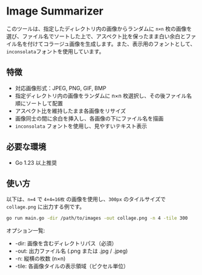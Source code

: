 # Image Summarizer

このツールは、指定したディレクトリ内の画像からランダムに `n×n` 枚の画像を選び、ファイル名でソートした上で、アスペクト比を保ったまま白い余白とファイル名を付けてコラージュ画像を生成します。また、表示用のフォントとして、`inconsolata`フォントを使用しています。

## 特徴

- 対応画像形式：JPEG, PNG, GIF, BMP
- 指定ディレクトリ内の画像をランダムに n×n 枚選択し、その後ファイル名順にソートして配置
- アスペクト比を維持したまま各画像をリサイズ
- 画像同士の間に余白を挿入し、各画像の下にファイル名を描画
- `inconsolata` フォントを使用し、見やすいテキスト表示

## 必要な環境

- Go 1.23 以上推奨

## 使い方

以下は、`n=4` で `4×4=16枚` の画像を使用し、`300px` のタイルサイズで `collage.png` に出力する例です。

```bash
go run main.go -dir /path/to/images -out collage.png -n 4 -tile 300
```

オプション一覧:

- -dir: 画像を含むディレクトリパス（必須）
- -out: 出力ファイル名 (.png または .jpg / .jpeg)
- -n: 縦横の枚数 (n×n)
- -tile: 各画像タイルの表示領域（ピクセル単位）


